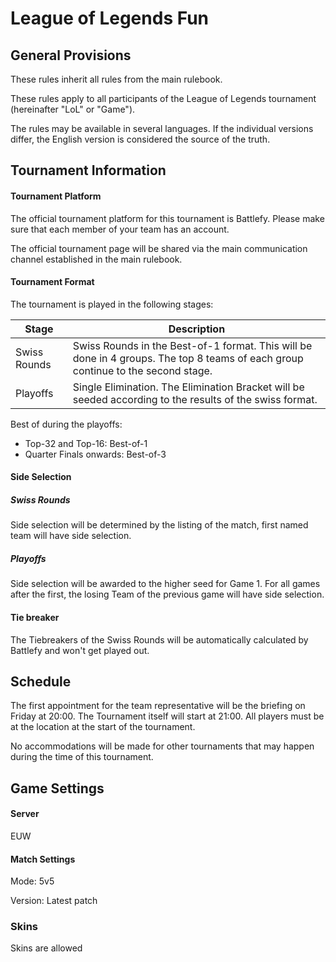 # League of Legends Fun

## General Provisions

These rules inherit all rules from the main rulebook.

These rules apply to all participants of the League of Legends tournament (hereinafter "LoL" or "Game").

The rules may be available in several languages. If the individual versions differ, the English version is considered the source of the truth.

## Tournament Information

#### Tournament Platform

The official tournament platform for this tournament is Battlefy.
Please make sure that each member of your team has an account.

The official tournament page will be shared via the main communication channel established in the main rulebook.

#### Tournament Format

The tournament is played in the following stages:

| Stage        | Description                                                                                                                      |
|--------------|----------------------------------------------------------------------------------------------------------------------------------|
| Swiss Rounds | Swiss Rounds in the Best-of-1 format. This will be done in 4 groups. The top 8 teams of each group continue to the second stage. |
| Playoffs     | Single Elimination. The Elimination Bracket will be seeded according to the results of the swiss format.                         |

Best of during the playoffs:
* Top-32 and Top-16: Best-of-1
* Quarter Finals onwards: Best-of-3

#### Side Selection

##### Swiss Rounds

Side selection will be determined by the listing of the match, first named team will have side selection.

##### Playoffs

Side selection will be awarded to the higher seed for Game 1. For all games after the first, the losing Team of the previous game will have side selection.

#### Tie breaker

The Tiebreakers of the Swiss Rounds will be automatically calculated by Battlefy and won't get played out.

## Schedule

The first appointment for the team representative will be the briefing on Friday at 20:00.
The Tournament itself will start at 21:00.
All players must be at the location at the start of the tournament.

No accommodations will be made for other tournaments that may happen during the time of this tournament.

## Game Settings

#### Server

EUW

#### Match Settings

Mode: 5v5

Version: Latest patch

### Skins

Skins are allowed
